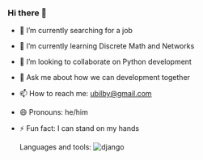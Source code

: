 ### Hi there 👋

- 🔭 I’m currently searching for a job
- 🌱 I’m currently learning Discrete Math and Networks
- 👯 I’m looking to collaborate on Python development
- 💬 Ask me about how we can development together
- 📫 How to reach me: ubilby@gmail.com
- 😄 Pronouns: he/him
- ⚡ Fun fact: I can stand on my hands

  Languages and tools:
  ![django]([https://static.djangoproject.com/img/logos/django-logo-negative.png](https://img.icons8.com/?size=48&id=qV-JzWYl9dzP&format=png)https://img.icons8.com/?size=48&id=qV-JzWYl9dzP&format=png)
